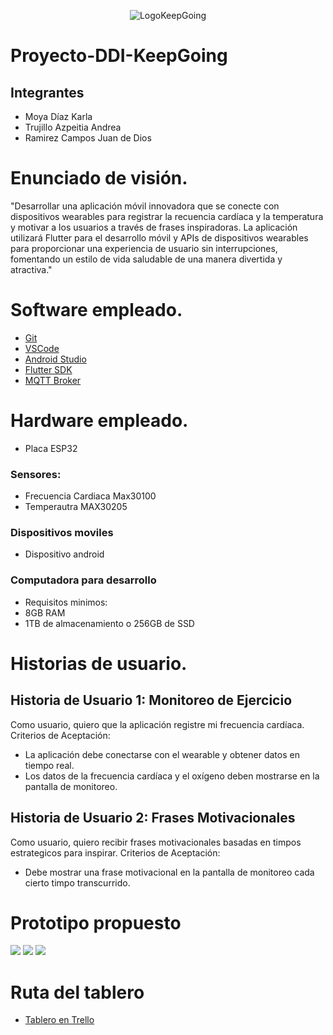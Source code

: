 <p align="center">
  <img src="LogoKeepGoing.png" alt="LogoKeepGoing" />
</p>


# Proyecto-DDI-KeepGoing
## Integrantes
- Moya Díaz Karla
- Trujillo Azpeitia Andrea
- Ramirez Campos Juan de Dios

# Enunciado de visión.
"Desarrollar una aplicación móvil innovadora que se conecte con dispositivos wearables para registrar la recuencia cardíaca y la temperatura y motivar a los usuarios a través de frases inspiradoras. La aplicación utilizará Flutter para el desarrollo móvil y APIs de dispositivos wearables para proporcionar una experiencia de usuario sin interrupciones, fomentando un estilo de vida saludable de una manera divertida y atractiva."

# Software empleado.
- [Git](https://git-scm.com) 
- [VSCode](https://code.visualstudio.com/)
- [Android Studio](https://developer.android.com/studio?hl=es-419)
- [Flutter SDK](https://docs.flutter.dev/get-started/install)
- [MQTT Broker](https://mosquitto.org)

  
# Hardware empleado.
- Placa ESP32
### Sensores:
- Frecuencia Cardiaca Max30100
- Temperautra MAX30205

### Dispositivos moviles 
- Dispositivo android
### Computadora para desarrollo
- Requisitos minimos:
- 8GB RAM
- 1TB de almacenamiento o 256GB de SSD

# Historias de usuario.
  
## Historia de Usuario 1: Monitoreo de Ejercicio
Como usuario, quiero que la aplicación registre mi frecuencia cardíaca.
    Criterios de Aceptación:
- La aplicación debe conectarse con el wearable y obtener datos en tiempo real.
- Los datos de la frecuencia cardíaca y el oxígeno deben mostrarse en la pantalla de monitoreo.
  
## Historia de Usuario 2: Frases Motivacionales
Como usuario, quiero recibir frases motivacionales basadas en timpos estrategicos para inspirar.
    Criterios de Aceptación:
- Debe mostrar una frase motivacional en la pantalla de monitoreo cada cierto timpo transcurrido. 

# Prototipo propuesto 
<img src="Page_1.png" />
<img src="Page_2.png" />
<img src="Page_3.png" />

# Ruta del tablero
- [Tablero en Trello](https://trello.com/invite/b/Xq6jTaFR/ATTI21a09b24e08dbf764fb0d385649f96dcD42161E3/keep-going)
